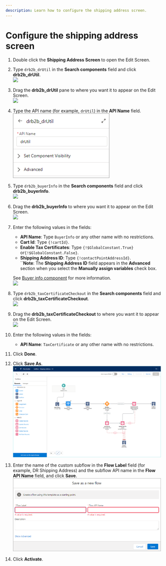 ```yaml
---
description: Learn how to configure the shipping address screen.
---
```


# Configure the shipping address screen

1. Double click the **Shipping Address Screen** to open the Edit Screen.
2. Type `drb2b_drUtil` in the **Search components** field and click **drb2b\_drUtil**.\
   ![](<../../../../.gitbook/assets/Search drb2b\_drUtil.png>)
3. Drag the **drb2b\_drUtil** pane to where you want it to appear on the Edit Screen. \
   ![](<../../../../.gitbook/assets/Edit Screen drb2b\_drUtil.png>)
4. Type the API name (for example, `drUtil`) in the **API Name** field.\
   ![](<../../../../.gitbook/assets/Edit Screen API Name.png>)
5. Type `drb2b_buyerInfo` in the **Search components** field and click **drb2b\_buyerInfo**.\
   ![](<../../../../.gitbook/assets/Search drb2b\_buyerInfo.png>)
6. Drag the **drb2b\_buyerInfo** to where you want it to appear on the Edit Screen.\
   ![](<../../../../.gitbook/assets/Edit Screen drb2B\_buyerInfo.png>)
7.  Enter the following values in the fields:&#x20;

    * **API Name**: Type `BuyerInfo` or any other name with no restrictions.
    * **Cart Id**: Type `{!cartId}`.
    * **Enable Tax Certificates**: Type `{!$GlobalConstant.True}` or`{!$GlobalConstant.False}`.
    * **Shipping Address ID**: Type `{!contactPointAddressId}`.\
      ``**Note**: The **Shipping Address ID** field appears in the **Advanced** section when you select the **Manually assign variables** check box.

    See [Buyer info component](../../../../extend-the-salesforce-lightning-app/customizing-the-lightning-web-components/components/buyer-info-component.md) for more information.\
    ![](<../../../../.gitbook/assets/Edit Screen drb2b\_buyerInfo settings.png>)&#x20;
8. Type `drb2b_taxCertificateCheckout` in the **Search components** field and click **drb2b\_taxCertificateCheckout**.\
   ![](<../../../../.gitbook/assets/Search drb2b\_taxCertificateCheckout.png>)
9. Drag the **drb2b\_taxCertificateCheckout** to where you want it to appear on the Edit Screen.\
   ![](<../../../../.gitbook/assets/Edit Screen drb2b\_taxCertificateCheckout.png>)
10. Enter the following values in the fields:
    * **API Name**: `TaxCertificate` or any other name with no restrictions.
11. Click **Done**.&#x20;
12. Click **Save As**. \
    ![](<../../../../.gitbook/assets/Shipping Address Subflow.png>)&#x20;
13. Enter the name of the custom subflow in the **Flow Label** field (for example, DR Shipping Address) and the subfIow API name in the **Flow API Name** field, and click **Save**. \
    ![](<../../../../.gitbook/assets/Save as new flow.png>)&#x20;
14. Click **Activate**.
